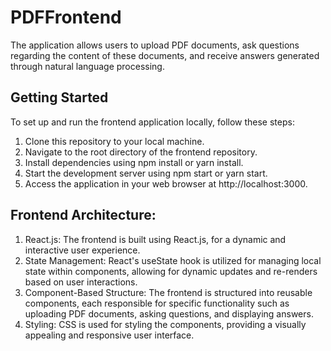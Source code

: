 # PDFFrontend

The application allows users to upload PDF documents, ask questions regarding the content of these documents, and receive answers generated through natural language processing.

## Getting Started

To set up and run the frontend application locally, follow these steps:

1. Clone this repository to your local machine.
2. Navigate to the root directory of the frontend repository.
3. Install dependencies using npm install or yarn install.
4. Start the development server using npm start or yarn start.
5. Access the application in your web browser at http://localhost:3000.

## Frontend Architecture:

1. React.js: The frontend is built using React.js, for a dynamic and interactive user experience.
2. State Management: React's useState hook is utilized for managing local state within components, allowing for dynamic updates and re-renders based on user interactions.
3. Component-Based Structure: The frontend is structured into reusable components, each responsible for specific functionality such as uploading PDF documents, asking questions, and displaying answers.
4. Styling: CSS is used for styling the components, providing a visually appealing and responsive user interface.

